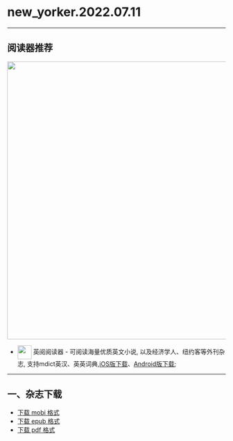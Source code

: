 # new_yorker.2022.07.11
--------------
## 阅读器推荐
<a href="https://ereader.link/?utm_source=github&utm_medium=github&utm_campaign=github" target="_blank">
<img src="https://pic2.zhimg.com/v2-2158f25799daf1cc82b8c88286d58709_1440w.jpg" width="640px"/>
</a>

* <img align="center" src="https://ereader.link/images/ereader.png" width="32px" /> 英阅阅读器 - 可阅读海量优质英文小说, 以及经济学人、纽约客等外刊杂志, 支持mdict英汉、英英词典,[iOS版下载](https://apps.apple.com/cn/app/ereader-%E8%8B%B1%E9%98%85%E9%98%85%E8%AF%BB%E5%99%A8/id1558805880)、[Android版下载](https://ereader.link/apps/EReader-For-Android.apk);

---------------------
## 一、杂志下载
* [下载 mobi 格式](https://raw.githubusercontent.com/hehonghui/the-economist-ebooks/master/02_new_yorker/2022.07.11/new_yorker.2022.07.11.mobi) 
* [下载 epub 格式](https://raw.githubusercontent.com/hehonghui/the-economist-ebooks/master/02_new_yorker/2022.07.11/new_yorker.2022.07.11.epub)
* [下载 pdf 格式](https://raw.githubusercontent.com/hehonghui/the-economist-ebooks/master/02_new_yorker/2022.07.11/new_yorker.2022.07.11.pdf)
    
